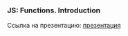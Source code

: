 ### JS: Functions. Introduction
Ссылка на презентацию: [презентация](https://github.com/ait-tr/cohort42.2/blob/main/front_end/lesson_11/Lesson11_JS_Functions.pdf)
